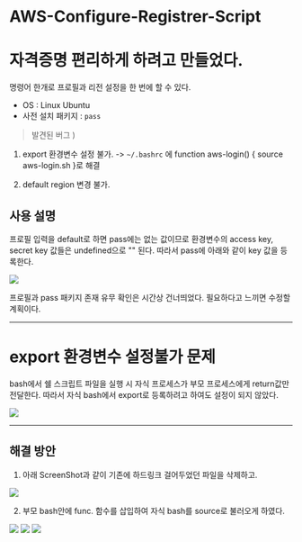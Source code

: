 # AWS-Configure-Registrer-Script

# 자격증명 편리하게 하려고 만들었다.
명령어 한개로 프로필과 리전 설정을 한 번에 할 수 있다.

- OS : Linux Ubuntu
- 사전 설치 패키지 : `pass`

> 발견된 버그 ) 
1. export 환경변수 설정 불가. 
-> `~/.bashrc` 에 function aws-login() { source aws-login.sh }로 해결
>
2. default region 변경 불가.

## 사용 설명

프로필 입력을 default로 하면 pass에는 없는 값이므로 환경변수의 access key, secret key 값들은 undefined으로 "" 된다.
따라서 pass에 아래와 같이 key 값을 등록한다.

![](https://images.velog.io/images/jm1225/post/c0ac57c3-05ec-48a8-9c4b-8aad65065767/%EC%8A%A4%ED%81%AC%EB%A6%B0%EC%83%B7,%202022-03-23%2012-07-39.png)

프로필과 pass 패키지 존재 유무 확인은 시간상 건너띄었다.
필요하다고 느끼면 수정할 계획이다.

___

# export 환경변수 설정불가 문제

bash에서 쉘 스크립트 파일을 실행 시 자식 프로세스가 부모 프로세스에게 return값만 전달한다.
따라서 자식 bash에서 export로 등록하려고 하여도 설정이 되지 않았다.

![](https://images.velog.io/images/jm1225/post/cbd6f36b-ab97-4e82-853c-749288b19f98/%EC%8A%A4%ED%81%AC%EB%A6%B0%EC%83%B7,%202022-03-23%2011-24-00.png)
___

## 해결 방안

1. 아래 ScreenShot과 같이 기존에 하드링크 걸어두었던 파일을 삭제하고.

![](https://images.velog.io/images/jm1225/post/18810b31-77b5-405a-be1f-b180163c0038/%EC%8A%A4%ED%81%AC%EB%A6%B0%EC%83%B7,%202022-03-23%2011-25-51.png)

2. 부모 bash안에 func. 함수를 삽입하여 자식 bash를 source로 불러오게 하였다.

![](https://images.velog.io/images/jm1225/post/521cc8b8-9024-41d6-b8e2-bfa566174d88/%EC%8A%A4%ED%81%AC%EB%A6%B0%EC%83%B7,%202022-03-23%2011-27-17.png)
![](https://images.velog.io/images/jm1225/post/1656d5a3-d9ba-477a-9218-3f8e523f6642/%EC%8A%A4%ED%81%AC%EB%A6%B0%EC%83%B7,%202022-03-23%2011-27-46.png)
![](https://images.velog.io/images/jm1225/post/e55ae832-f1f9-4e7c-9059-c03e296af70a/%EC%8A%A4%ED%81%AC%EB%A6%B0%EC%83%B7,%202022-03-23%2011-28-15.png)



